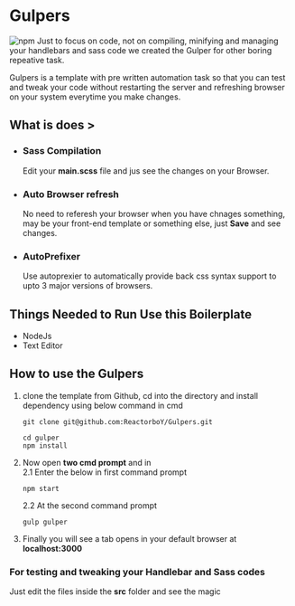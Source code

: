 # Gulpers
![npm](https://img.shields.io/npm/v/gulpers.svg)
Just to focus on code, not on compiling, minifying and managing your handlebars and sass code we created the Gulper for other boring repeative task.

Gulpers is a template with pre written automation task so that you can test and tweak your code without restarting the server and refreshing browser on your system everytime you make changes.

## What is does >
* ### Sass Compilation
    Edit your **main.scss** file and jus see the changes on your Browser.

* ### Auto Browser refresh
    No need to referesh your browser when you have chnages something, may be your front-end template 
    or something else, just **Save** and see changes.

* ### AutoPrefixer
    Use autoprexier to automatically provide back css syntax support to upto 3 major versions of browsers.

## Things Needed to Run Use this Boilerplate
* NodeJs
* Text Editor

## How to use the Gulpers
1. clone the template from Github, cd into the directory and install dependency using below command in cmd
    ```
    git clone git@github.com:ReactorboY/Gulpers.git

    cd gulper
    npm install
    ```
2. Now open **two cmd prompt** and in   
    2.1 Enter the below in first command prompt
    ```
    npm start
    ```
    2.2 At the second command prompt
    ```
    gulp gulper
    ```
3. Finally you will see a tab opens in your default       browser at **localhost:3000** 

### For testing and tweaking your Handlebar and Sass codes 
Just edit the files inside the **src** folder and see the magic